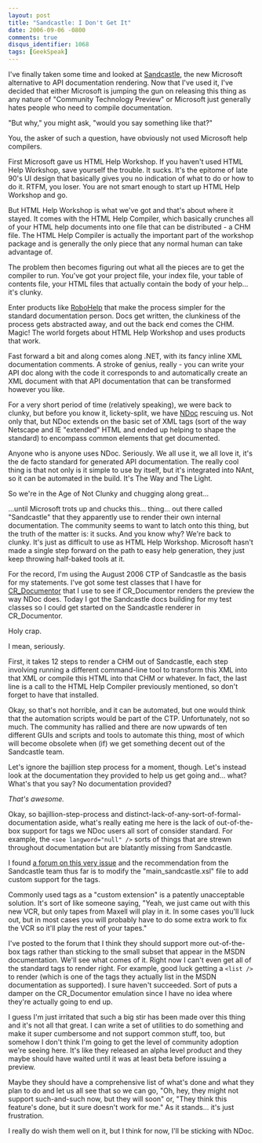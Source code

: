 ```yaml
---
layout: post
title: "Sandcastle: I Don't Get It"
date: 2006-09-06 -0800
comments: true
disqus_identifier: 1068
tags: [GeekSpeak]
---
```

I've finally taken some time and looked at
[Sandcastle](http://www.sandcastledocs.com), the new Microsoft
alternative to API documentation rendering. Now that I've used it, I've
decided that either Microsoft is jumping the gun on releasing this thing
as any nature of "Community Technology Preview" or Microsoft just
generally hates people who need to compile documentation.

 "But why," you might ask, "would you say something like that?"

 You, the asker of such a question, have obviously not used Microsoft
help compilers.

 First Microsoft gave us HTML Help Workshop. If you haven't used HTML
Help Workshop, save yourself the trouble. It sucks. It's the epitome of
late 90's UI design that basically gives you no indication of what to do
or how to do it. RTFM, you loser. You are not smart enough to start up
HTML Help Workshop and go.

 But HTML Help Workshop is what we've got and that's about where it
stayed. It comes with the HTML Help Compiler, which basically crunches
all of your HTML help documents into one file that can be distributed -
a CHM file. The HTML Help Compiler is actually the important part of the
workshop package and is generally the only piece that any normal human
can take advantage of.

 The problem then becomes figuring out what all the pieces are to get
the compiler to run. You've got your project file, your index file, your
table of contents file, your HTML files that actually contain the body
of your help... it's clunky.

 Enter products like [RoboHelp](http://www.adobe.com/products/robohelp/)
that make the process simpler for the standard documentation person.
Docs get written, the clunkiness of the process gets abstracted away,
and out the back end comes the CHM. Magic! The world forgets about HTML
Help Workshop and uses products that work.

 Fast forward a bit and along comes along .NET, with its fancy inline
XML documentation comments. A stroke of genius, really - you can write
your API doc along with the code it corresponds to and automatically
create an XML document with that API documentation that can be
transformed however you like.

 For a very short period of time (relatively speaking), we were back to
clunky, but before you know it, lickety-split, we have
[NDoc](http://ndoc.sourceforge.net) rescuing us. Not only that, but NDoc
extends on the basic set of XML tags (sort of the way Netscape and IE
"extended" HTML and ended up helping to shape the standard) to encompass
common elements that get documented.

 Anyone who is anyone uses NDoc. Seriously. We all use it, we all love
it, it's the de facto standard for generated API documentation. The
really cool thing is that not only is it simple to use by itself, but
it's integrated into NAnt, so it can be automated in the build. It's The
Way and The Light.

 So we're in the Age of Not Clunky and chugging along great...

 ...until Microsoft trots up and chucks this... thing... out there
called "Sandcastle" that they apparently use to render their own
internal documentation. The community seems to want to latch onto this
thing, but the truth of the matter is: it sucks. And you know why? We're
back to clunky. It's just as difficult to use as HTML Help Workshop.
Microsoft hasn't made a single step forward on the path to easy help
generation, they just keep throwing half-baked tools at it.

 For the record, I'm using the August 2006 CTP of Sandcastle as the
basis for my statements. I've got some test classes that I have for
[CR\_Documentor](/archive/2004/11/15/cr_documentor-the-documentor-plug-in-for-dxcore.aspx)
that I use to see if CR\_Documentor renders the preview the way NDoc
does. Today I got the Sandcastle docs building for my test classes so I
could get started on the Sandcastle renderer in CR\_Documentor.

 Holy crap.

 I mean, seriously.

 First, it takes 12 steps to render a CHM out of Sandcastle, each step
involving running a different command-line tool to transform this XML
into that XML or compile this HTML into that CHM or whatever. In fact,
the last line is a call to the HTML Help Compiler previously mentioned,
so don't forget to have that installed.

 Okay, so that's not horrible, and it can be automated, but one would
think that the automation scripts would be part of the CTP.
Unfortunately, not so much. The community has rallied and there are now
upwards of ten different GUIs and scripts and tools to automate this
thing, most of which will become obsolete when (if) we get something
decent out of the Sandcastle team.

 Let's ignore the bajillion step process for a moment, though. Let's
instead look at the documentation they provided to help us get going
and... what? What's that you say? No documentation provided?

 *That's awesome.*

 Okay, so bajillion-step-process and
distinct-lack-of-any-sort-of-formal-documentation aside, what's really
eating me here is the lack of out-of-the-box support for tags we NDoc
users all sort of consider standard. For example, the
`<see langword="null" />` sorts of things that are strewn throughout
documentation but are blatantly missing from Sandcastle.

 I found [a forum on this very
issue](http://forums.microsoft.com/MSDN/ShowPost.aspx?PostID=669198&SiteID=1)
and the recommendation from the Sandcastle team thus far is to modify
the "main\_sandcastle.xsl" file to add custom support for the tags.

 Commonly used tags as a "custom extension" is a patently unacceptable
solution. It's sort of like someone saying, "Yeah, we just came out with
this new VCR, but only tapes from Maxell will play in it. In some cases
you'll luck out, but in most cases you will probably have to do some
extra work to fix the VCR so it'll play the rest of your tapes."

 I've posted to the forum that I think they should support more
out-of-the-box tags rather than sticking to the small subset that appear
in the MSDN documentation. We'll see what comes of it. Right now I can't
even get all of the standard tags to render right. For example, good
luck getting a `<list />` to render (which is one of the tags they
actually list in the MSDN documentation as supported). I sure haven't
succeeded. Sort of puts a damper on the CR\_Documentor emulation since I
have no idea where they're actually going to end up.

 I guess I'm just irritated that such a big stir has been made over this
thing and it's not all that great. I can write a set of utilities to do
something and make it super cumbersome and not support common stuff,
too, but somehow I don't think I'm going to get the level of community
adoption we're seeing here. It's like they released an alpha level
product and they maybe should have waited until it was at least beta
before issuing a preview.

 Maybe they should have a comprehensive list of what's done and what
they plan to do and let us all see that so we can go, "Oh, hey, they
might not support such-and-such now, but they will soon" or, "They think
this feature's done, but it sure doesn't work for me." As it stands...
it's just frustration.

 I really do wish them well on it, but I think for now, I'll be sticking
with NDoc.

